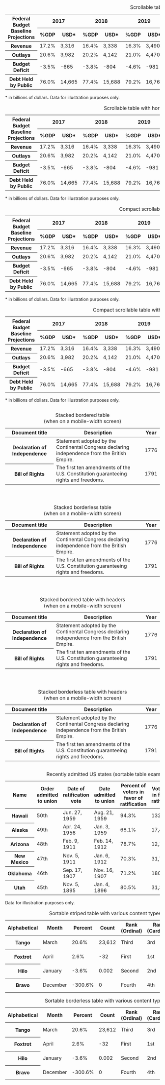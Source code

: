 
<div class="usa-table-container--scrollable" tabindex="0">
  <table class="usa-table">
    <caption>
      Scrollable table
    </caption>
    <col />
    <colgroup span="2"></colgroup>
    <colgroup span="2"></colgroup>
    <thead>
      <tr>
        <th rowspan="2">
          Federal Budget<br />
          Baseline Projections
        </th>
        <th colspan="2" scope="colgroup" class="text-center">2017</th>
        <th colspan="2" scope="colgroup" class="text-center">2018</th>
        <th colspan="2" scope="colgroup" class="text-center">2019</th>
        <th colspan="2" scope="colgroup" class="text-center">2020</th>
        <th colspan="2" scope="colgroup" class="text-center">2021</th>
        <th colspan="2" scope="colgroup" class="text-center">Hist. Avg.</th>
      </tr>
      <tr>
        <th scope="col" class="text-right">%GDP</th>
        <th scope="col" class="text-right">USD*</th>
        <th scope="col" class="text-right">%GDP</th>
        <th scope="col" class="text-right">USD*</th>
        <th scope="col" class="text-right">%GDP</th>
        <th scope="col" class="text-right">USD*</th>
        <th scope="col" class="text-right">%GDP</th>
        <th scope="col" class="text-right">USD*</th>
        <th scope="col" class="text-right">%GDP</th>
        <th scope="col" class="text-right">USD*</th>
        <th scope="col" class="text-right">%GDP</th>
        <th scope="col" class="text-right">USD*</th>
      </tr>
    </thead>
    <tr>
      <th scope="row">Revenue</th>
      <td class="font-mono-sm text-tabular text-right">17.2%</td>
      <td class="font-mono-sm text-tabular text-right">3,316</td>
      <td class="font-mono-sm text-tabular text-right">16.4%</td>
      <td class="font-mono-sm text-tabular text-right">3,338</td>
      <td class="font-mono-sm text-tabular text-right">16.3%</td>
      <td class="font-mono-sm text-tabular text-right">3,490</td>
      <td class="font-mono-sm text-tabular text-right">16.7%</td>
      <td class="font-mono-sm text-tabular text-right">3,678</td>
      <td class="font-mono-sm text-tabular text-right">16.7%</td>
      <td class="font-mono-sm text-tabular text-right">3,827</td>
      <td class="font-mono-sm text-tabular text-right">17.4%</td>
      <td class="font-mono-sm text-tabular text-right">3,381</td>
    </tr>
    <tr>
      <th scope="row">Outlays</th>
      <td class="font-mono-sm text-tabular text-right">20.6%</td>
      <td class="font-mono-sm text-tabular text-right">3,982</td>
      <td class="font-mono-sm text-tabular text-right">20.2%</td>
      <td class="font-mono-sm text-tabular text-right">4,142</td>
      <td class="font-mono-sm text-tabular text-right">21.0%</td>
      <td class="font-mono-sm text-tabular text-right">4,470</td>
      <td class="font-mono-sm text-tabular text-right">21.3%</td>
      <td class="font-mono-sm text-tabular text-right">4,685</td>
      <td class="font-mono-sm text-tabular text-right">21.6%</td>
      <td class="font-mono-sm text-tabular text-right">4,949</td>
      <td class="font-mono-sm text-tabular text-right">20.3%</td>
      <td class="font-mono-sm text-tabular text-right">4,198</td>
    </tr>
    <tr>
      <th scope="row">Budget Deficit</th>
      <td class="font-mono-sm text-tabular text-right">-3.5%</td>
      <td class="font-mono-sm text-tabular text-right">-665</td>
      <td class="font-mono-sm text-tabular text-right">-3.8%</td>
      <td class="font-mono-sm text-tabular text-right">-804</td>
      <td class="font-mono-sm text-tabular text-right">-4.6%</td>
      <td class="font-mono-sm text-tabular text-right">-981</td>
      <td class="font-mono-sm text-tabular text-right">-4.6%</td>
      <td class="font-mono-sm text-tabular text-right">-1,008</td>
      <td class="font-mono-sm text-tabular text-right">-4.9%</td>
      <td class="font-mono-sm text-tabular text-right">-1,123</td>
      <td class="font-mono-sm text-tabular text-right">-2.9%</td>
      <td class="font-mono-sm text-tabular text-right">-483</td>
    </tr>
    <tr>
      <th scope="row">Debt Held by Public</th>
      <td class="font-mono-sm text-tabular text-right">76.0%</td>
      <td class="font-mono-sm text-tabular text-right">14,665</td>
      <td class="font-mono-sm text-tabular text-right">77.4%</td>
      <td class="font-mono-sm text-tabular text-right">15,688</td>
      <td class="font-mono-sm text-tabular text-right">79.2%</td>
      <td class="font-mono-sm text-tabular text-right">16,762</td>
      <td class="font-mono-sm text-tabular text-right">80.9%</td>
      <td class="font-mono-sm text-tabular text-right">17,872</td>
      <td class="font-mono-sm text-tabular text-right">83.1%</td>
      <td class="font-mono-sm text-tabular text-right">18,998</td>
      <td class="font-mono-sm text-tabular text-right">41.7%</td>
      <td class="font-mono-sm text-tabular text-right">8,065</td>
    </tr>
  </table>
</div>
<p>* in billions of dollars. Data for illustration purposes only.</p>

<div class="usa-table-container--scrollable" tabindex="0">
  <table class="usa-table usa-table--striped">
    <caption>
      Scrollable table with horizontal stripes
    </caption>
    <col />
    <colgroup span="2"></colgroup>
    <colgroup span="2"></colgroup>
    <thead>
      <tr>
        <th rowspan="2">
          Federal Budget<br />
          Baseline Projections
        </th>
        <th colspan="2" scope="colgroup" class="text-center">2017</th>
        <th colspan="2" scope="colgroup" class="text-center">2018</th>
        <th colspan="2" scope="colgroup" class="text-center">2019</th>
        <th colspan="2" scope="colgroup" class="text-center">2020</th>
        <th colspan="2" scope="colgroup" class="text-center">2021</th>
        <th colspan="2" scope="colgroup" class="text-center">Hist. Avg.</th>
      </tr>
      <tr>
        <th scope="col" class="text-right">%GDP</th>
        <th scope="col" class="text-right">USD*</th>
        <th scope="col" class="text-right">%GDP</th>
        <th scope="col" class="text-right">USD*</th>
        <th scope="col" class="text-right">%GDP</th>
        <th scope="col" class="text-right">USD*</th>
        <th scope="col" class="text-right">%GDP</th>
        <th scope="col" class="text-right">USD*</th>
        <th scope="col" class="text-right">%GDP</th>
        <th scope="col" class="text-right">USD*</th>
        <th scope="col" class="text-right">%GDP</th>
        <th scope="col" class="text-right">USD*</th>
      </tr>
    </thead>
    <tr>
      <th scope="row">Revenue</th>
      <td class="font-mono-sm text-tabular text-right">17.2%</td>
      <td class="font-mono-sm text-tabular text-right">3,316</td>
      <td class="font-mono-sm text-tabular text-right">16.4%</td>
      <td class="font-mono-sm text-tabular text-right">3,338</td>
      <td class="font-mono-sm text-tabular text-right">16.3%</td>
      <td class="font-mono-sm text-tabular text-right">3,490</td>
      <td class="font-mono-sm text-tabular text-right">16.7%</td>
      <td class="font-mono-sm text-tabular text-right">3,678</td>
      <td class="font-mono-sm text-tabular text-right">16.7%</td>
      <td class="font-mono-sm text-tabular text-right">3,827</td>
      <td class="font-mono-sm text-tabular text-right">17.4%</td>
      <td class="font-mono-sm text-tabular text-right">3,381</td>
    </tr>
    <tr>
      <th scope="row">Outlays</th>
      <td class="font-mono-sm text-tabular text-right">20.6%</td>
      <td class="font-mono-sm text-tabular text-right">3,982</td>
      <td class="font-mono-sm text-tabular text-right">20.2%</td>
      <td class="font-mono-sm text-tabular text-right">4,142</td>
      <td class="font-mono-sm text-tabular text-right">21.0%</td>
      <td class="font-mono-sm text-tabular text-right">4,470</td>
      <td class="font-mono-sm text-tabular text-right">21.3%</td>
      <td class="font-mono-sm text-tabular text-right">4,685</td>
      <td class="font-mono-sm text-tabular text-right">21.6%</td>
      <td class="font-mono-sm text-tabular text-right">4,949</td>
      <td class="font-mono-sm text-tabular text-right">20.3%</td>
      <td class="font-mono-sm text-tabular text-right">4,198</td>
    </tr>
    <tr>
      <th scope="row">Budget Deficit</th>
      <td class="font-mono-sm text-tabular text-right">-3.5%</td>
      <td class="font-mono-sm text-tabular text-right">-665</td>
      <td class="font-mono-sm text-tabular text-right">-3.8%</td>
      <td class="font-mono-sm text-tabular text-right">-804</td>
      <td class="font-mono-sm text-tabular text-right">-4.6%</td>
      <td class="font-mono-sm text-tabular text-right">-981</td>
      <td class="font-mono-sm text-tabular text-right">-4.6%</td>
      <td class="font-mono-sm text-tabular text-right">-1,008</td>
      <td class="font-mono-sm text-tabular text-right">-4.9%</td>
      <td class="font-mono-sm text-tabular text-right">-1,123</td>
      <td class="font-mono-sm text-tabular text-right">-2.9%</td>
      <td class="font-mono-sm text-tabular text-right">-483</td>
    </tr>
    <tr>
      <th scope="row">Debt Held by Public</th>
      <td class="font-mono-sm text-tabular text-right">76.0%</td>
      <td class="font-mono-sm text-tabular text-right">14,665</td>
      <td class="font-mono-sm text-tabular text-right">77.4%</td>
      <td class="font-mono-sm text-tabular text-right">15,688</td>
      <td class="font-mono-sm text-tabular text-right">79.2%</td>
      <td class="font-mono-sm text-tabular text-right">16,762</td>
      <td class="font-mono-sm text-tabular text-right">80.9%</td>
      <td class="font-mono-sm text-tabular text-right">17,872</td>
      <td class="font-mono-sm text-tabular text-right">83.1%</td>
      <td class="font-mono-sm text-tabular text-right">18,998</td>
      <td class="font-mono-sm text-tabular text-right">41.7%</td>
      <td class="font-mono-sm text-tabular text-right">8,065</td>
    </tr>
  </table>
</div>
<p>* in billions of dollars. Data for illustration purposes only.</p>

<div class="usa-table-container--scrollable" tabindex="0">
  <table class="usa-table usa-table--compact">
    <caption>
      Compact scrollable table
    </caption>
    <col />
    <colgroup span="2"></colgroup>
    <colgroup span="2"></colgroup>
    <thead>
      <tr>
        <th rowspan="2">
          Federal Budget<br />
          Baseline Projections
        </th>
        <th colspan="2" scope="colgroup" class="text-center">2017</th>
        <th colspan="2" scope="colgroup" class="text-center">2018</th>
        <th colspan="2" scope="colgroup" class="text-center">2019</th>
        <th colspan="2" scope="colgroup" class="text-center">2020</th>
        <th colspan="2" scope="colgroup" class="text-center">2021</th>
        <th colspan="2" scope="colgroup" class="text-center">Hist. Avg.</th>
      </tr>
      <tr>
        <th scope="col" class="text-right">%GDP</th>
        <th scope="col" class="text-right">USD*</th>
        <th scope="col" class="text-right">%GDP</th>
        <th scope="col" class="text-right">USD*</th>
        <th scope="col" class="text-right">%GDP</th>
        <th scope="col" class="text-right">USD*</th>
        <th scope="col" class="text-right">%GDP</th>
        <th scope="col" class="text-right">USD*</th>
        <th scope="col" class="text-right">%GDP</th>
        <th scope="col" class="text-right">USD*</th>
        <th scope="col" class="text-right">%GDP</th>
        <th scope="col" class="text-right">USD*</th>
      </tr>
    </thead>
    <tr>
      <th scope="row">Revenue</th>
      <td class="font-mono-sm text-tabular text-right">17.2%</td>
      <td class="font-mono-sm text-tabular text-right">3,316</td>
      <td class="font-mono-sm text-tabular text-right">16.4%</td>
      <td class="font-mono-sm text-tabular text-right">3,338</td>
      <td class="font-mono-sm text-tabular text-right">16.3%</td>
      <td class="font-mono-sm text-tabular text-right">3,490</td>
      <td class="font-mono-sm text-tabular text-right">16.7%</td>
      <td class="font-mono-sm text-tabular text-right">3,678</td>
      <td class="font-mono-sm text-tabular text-right">16.7%</td>
      <td class="font-mono-sm text-tabular text-right">3,827</td>
      <td class="font-mono-sm text-tabular text-right">17.4%</td>
      <td class="font-mono-sm text-tabular text-right">3,381</td>
    </tr>
    <tr>
      <th scope="row">Outlays</th>
      <td class="font-mono-sm text-tabular text-right">20.6%</td>
      <td class="font-mono-sm text-tabular text-right">3,982</td>
      <td class="font-mono-sm text-tabular text-right">20.2%</td>
      <td class="font-mono-sm text-tabular text-right">4,142</td>
      <td class="font-mono-sm text-tabular text-right">21.0%</td>
      <td class="font-mono-sm text-tabular text-right">4,470</td>
      <td class="font-mono-sm text-tabular text-right">21.3%</td>
      <td class="font-mono-sm text-tabular text-right">4,685</td>
      <td class="font-mono-sm text-tabular text-right">21.6%</td>
      <td class="font-mono-sm text-tabular text-right">4,949</td>
      <td class="font-mono-sm text-tabular text-right">20.3%</td>
      <td class="font-mono-sm text-tabular text-right">4,198</td>
    </tr>
    <tr>
      <th scope="row">Budget Deficit</th>
      <td class="font-mono-sm text-tabular text-right">-3.5%</td>
      <td class="font-mono-sm text-tabular text-right">-665</td>
      <td class="font-mono-sm text-tabular text-right">-3.8%</td>
      <td class="font-mono-sm text-tabular text-right">-804</td>
      <td class="font-mono-sm text-tabular text-right">-4.6%</td>
      <td class="font-mono-sm text-tabular text-right">-981</td>
      <td class="font-mono-sm text-tabular text-right">-4.6%</td>
      <td class="font-mono-sm text-tabular text-right">-1,008</td>
      <td class="font-mono-sm text-tabular text-right">-4.9%</td>
      <td class="font-mono-sm text-tabular text-right">-1,123</td>
      <td class="font-mono-sm text-tabular text-right">-2.9%</td>
      <td class="font-mono-sm text-tabular text-right">-483</td>
    </tr>
    <tr>
      <th scope="row">Debt Held by Public</th>
      <td class="font-mono-sm text-tabular text-right">76.0%</td>
      <td class="font-mono-sm text-tabular text-right">14,665</td>
      <td class="font-mono-sm text-tabular text-right">77.4%</td>
      <td class="font-mono-sm text-tabular text-right">15,688</td>
      <td class="font-mono-sm text-tabular text-right">79.2%</td>
      <td class="font-mono-sm text-tabular text-right">16,762</td>
      <td class="font-mono-sm text-tabular text-right">80.9%</td>
      <td class="font-mono-sm text-tabular text-right">17,872</td>
      <td class="font-mono-sm text-tabular text-right">83.1%</td>
      <td class="font-mono-sm text-tabular text-right">18,998</td>
      <td class="font-mono-sm text-tabular text-right">41.7%</td>
      <td class="font-mono-sm text-tabular text-right">8,065</td>
    </tr>
  </table>
</div>
<p>* in billions of dollars. Data for illustration purposes only.</p>

<div class="usa-table-container--scrollable" tabindex="0">
  <table class="usa-table usa-table--compact usa-table--striped">
    <caption>
      Compact scrollable table with horizontal stripes
    </caption>
    <col />
    <colgroup span="2"></colgroup>
    <colgroup span="2"></colgroup>
    <thead>
      <tr>
        <th rowspan="2">
          Federal Budget<br />
          Baseline Projections
        </th>
        <th colspan="2" scope="colgroup" class="text-center">2017</th>
        <th colspan="2" scope="colgroup" class="text-center">2018</th>
        <th colspan="2" scope="colgroup" class="text-center">2019</th>
        <th colspan="2" scope="colgroup" class="text-center">2020</th>
        <th colspan="2" scope="colgroup" class="text-center">2021</th>
        <th colspan="2" scope="colgroup" class="text-center">Hist. Avg.</th>
      </tr>
      <tr>
        <th scope="col" class="text-right">%GDP</th>
        <th scope="col" class="text-right">USD*</th>
        <th scope="col" class="text-right">%GDP</th>
        <th scope="col" class="text-right">USD*</th>
        <th scope="col" class="text-right">%GDP</th>
        <th scope="col" class="text-right">USD*</th>
        <th scope="col" class="text-right">%GDP</th>
        <th scope="col" class="text-right">USD*</th>
        <th scope="col" class="text-right">%GDP</th>
        <th scope="col" class="text-right">USD*</th>
        <th scope="col" class="text-right">%GDP</th>
        <th scope="col" class="text-right">USD*</th>
      </tr>
    </thead>
    <tr>
      <th scope="row">Revenue</th>
      <td class="font-mono-sm text-tabular text-right">17.2%</td>
      <td class="font-mono-sm text-tabular text-right">3,316</td>
      <td class="font-mono-sm text-tabular text-right">16.4%</td>
      <td class="font-mono-sm text-tabular text-right">3,338</td>
      <td class="font-mono-sm text-tabular text-right">16.3%</td>
      <td class="font-mono-sm text-tabular text-right">3,490</td>
      <td class="font-mono-sm text-tabular text-right">16.7%</td>
      <td class="font-mono-sm text-tabular text-right">3,678</td>
      <td class="font-mono-sm text-tabular text-right">16.7%</td>
      <td class="font-mono-sm text-tabular text-right">3,827</td>
      <td class="font-mono-sm text-tabular text-right">17.4%</td>
      <td class="font-mono-sm text-tabular text-right">3,381</td>
    </tr>
    <tr>
      <th scope="row">Outlays</th>
      <td class="font-mono-sm text-tabular text-right">20.6%</td>
      <td class="font-mono-sm text-tabular text-right">3,982</td>
      <td class="font-mono-sm text-tabular text-right">20.2%</td>
      <td class="font-mono-sm text-tabular text-right">4,142</td>
      <td class="font-mono-sm text-tabular text-right">21.0%</td>
      <td class="font-mono-sm text-tabular text-right">4,470</td>
      <td class="font-mono-sm text-tabular text-right">21.3%</td>
      <td class="font-mono-sm text-tabular text-right">4,685</td>
      <td class="font-mono-sm text-tabular text-right">21.6%</td>
      <td class="font-mono-sm text-tabular text-right">4,949</td>
      <td class="font-mono-sm text-tabular text-right">20.3%</td>
      <td class="font-mono-sm text-tabular text-right">4,198</td>
    </tr>
    <tr>
      <th scope="row">Budget Deficit</th>
      <td class="font-mono-sm text-tabular text-right">-3.5%</td>
      <td class="font-mono-sm text-tabular text-right">-665</td>
      <td class="font-mono-sm text-tabular text-right">-3.8%</td>
      <td class="font-mono-sm text-tabular text-right">-804</td>
      <td class="font-mono-sm text-tabular text-right">-4.6%</td>
      <td class="font-mono-sm text-tabular text-right">-981</td>
      <td class="font-mono-sm text-tabular text-right">-4.6%</td>
      <td class="font-mono-sm text-tabular text-right">-1,008</td>
      <td class="font-mono-sm text-tabular text-right">-4.9%</td>
      <td class="font-mono-sm text-tabular text-right">-1,123</td>
      <td class="font-mono-sm text-tabular text-right">-2.9%</td>
      <td class="font-mono-sm text-tabular text-right">-483</td>
    </tr>
    <tr>
      <th scope="row">Debt Held by Public</th>
      <td class="font-mono-sm text-tabular text-right">76.0%</td>
      <td class="font-mono-sm text-tabular text-right">14,665</td>
      <td class="font-mono-sm text-tabular text-right">77.4%</td>
      <td class="font-mono-sm text-tabular text-right">15,688</td>
      <td class="font-mono-sm text-tabular text-right">79.2%</td>
      <td class="font-mono-sm text-tabular text-right">16,762</td>
      <td class="font-mono-sm text-tabular text-right">80.9%</td>
      <td class="font-mono-sm text-tabular text-right">17,872</td>
      <td class="font-mono-sm text-tabular text-right">83.1%</td>
      <td class="font-mono-sm text-tabular text-right">18,998</td>
      <td class="font-mono-sm text-tabular text-right">41.7%</td>
      <td class="font-mono-sm text-tabular text-right">8,065</td>
    </tr>
  </table>
</div>
<p>* in billions of dollars. Data for illustration purposes only.</p>

<div class="table-example-container">
  <div class="width-mobile">
    <table class="usa-table usa-table--stacked">
      <caption>
        Stacked bordered table
        <br />(when on a mobile-width screen)
      </caption>
      <thead>
        <tr>
          <th scope="col">Document title</th>
          <th scope="col">Description</th>
          <th scope="col">Year</th>
        </tr>
      </thead>
      <tbody>
        <tr>
          <th data-label="Document title" scope="row">
            Declaration of Independence
          </th>
          <td data-label="Description">
            Statement adopted by the Continental Congress declaring independence
            from the British Empire.
          </td>
          <td data-label="Year">1776</td>
        </tr>
        <tr>
          <th data-label="Document title" scope="row">Bill of Rights</th>
          <td data-label="Description">
            The first ten amendments of the U.S. Constitution guaranteeing
            rights and freedoms.
          </td>
          <td data-label="Year">1791</td>
        </tr>
      </tbody>
    </table>
  </div>

  <div class="width-mobile">
    <table class="usa-table usa-table--borderless usa-table--stacked">
      <caption>
        Stacked borderless table
        <br />(when on a
        <span class="text-no-wrap">mobile-width</span>
        screen)
      </caption>
      <thead>
        <tr>
          <th scope="col">Document title</th>
          <th scope="col">Description</th>
          <th scope="col">Year</th>
        </tr>
      </thead>
      <tbody>
        <tr>
          <th data-label="Document title" scope="row">
            Declaration of Independence
          </th>
          <td data-label="Description">
            Statement adopted by the Continental Congress declaring independence
            from the British Empire.
          </td>
          <td data-label="Year">1776</td>
        </tr>
        <tr>
          <th data-label="Document title" scope="row">Bill of Rights</th>
          <td data-label="Description">
            The first ten amendments of the U.S. Constitution guaranteeing
            rights and freedoms.
          </td>
          <td data-label="Year">1791</td>
        </tr>
      </tbody>
    </table>
  </div>

  <div class="width-mobile">
    <table class="usa-table usa-table--stacked-header">
      <caption>
        Stacked bordered table with headers
        <br />(when on a mobile-width screen)
      </caption>
      <thead>
        <tr>
          <th scope="col">Document title</th>
          <th scope="col">Description</th>
          <th scope="col">Year</th>
        </tr>
      </thead>
      <tbody>
        <tr>
          <th data-label="Document title" scope="row">
            Declaration of Independence
          </th>
          <td data-label="Description">
            Statement adopted by the Continental Congress declaring independence
            from the British Empire.
          </td>
          <td data-label="Year">1776</td>
        </tr>
        <tr>
          <th data-label="Document title" scope="row">Bill of Rights</th>
          <td data-label="Description">
            The first ten amendments of the U.S. Constitution guaranteeing
            rights and freedoms.
          </td>
          <td data-label="Year">1791</td>
        </tr>
      </tbody>
    </table>
  </div>

  <div class="width-mobile">
    <table class="usa-table usa-table--borderless usa-table--stacked-header">
      <caption>
        Stacked borderless table with headers
        <br />(when on a mobile-width screen)
      </caption>
      <thead>
        <tr>
          <th scope="col">Document title</th>
          <th scope="col">Description</th>
          <th scope="col">Year</th>
        </tr>
      </thead>
      <tbody>
        <tr>
          <th data-label="Document title" scope="row">
            Declaration of Independence
          </th>
          <td data-label="Description">
            Statement adopted by the Continental Congress declaring independence
            from the British Empire.
          </td>
          <td data-label="Year">1776</td>
        </tr>
        <tr>
          <th data-label="Document title" scope="row">Bill of Rights</th>
          <td data-label="Description">
            The first ten amendments of the U.S. Constitution guaranteeing
            rights and freedoms.
          </td>
          <td data-label="Year">1791</td>
        </tr>
      </tbody>
    </table>
  </div>
</div>
<style scoped>
  .table-example-container {
    display: flex;
    column-gap: 2rem;
    row-gap: 2rem;
    flex-flow: row wrap;
    justify-content: space-around;
  }
</style>

<div class="usa-table-container--scrollable">
  <table class="usa-table">
    <caption>
      Recently admitted US states (sortable table example)
    </caption>
    <thead>
      <tr>
        <th data-sortable scope="col" role="columnheader">Name</th>
        <th
          data-sortable
          scope="col"
          role="columnheader"
          aria-sort="descending"
        >
          Order admitted to union
        </th>
        <th data-sortable scope="col" role="columnheader">
          Date of ratification vote
        </th>
        <th data-sortable scope="col" role="columnheader">
          Date admitted to union
        </th>
        <th data-sortable scope="col" role="columnheader">
          Percent of voters in favor of ratification
        </th>
        <th data-sortable scope="col" role="columnheader">
          Votes cast in favor of ratification
        </th>
        <th data-sortable scope="col" role="columnheader">
          Estimated population at time of admission
        </th>
      </tr>
    </thead>
    <tbody>
      <tr>
        <th scope="row" role="rowheader">Hawaii</th>
        <td data-sort-value="50">50th</td>
        <td data-sort-value="331844400">Jun. 27, 1959</td>
        <td data-sort-value="327092400">Aug. 21, 1959</td>
        <td
          data-sort-value="0.943"
          class="font-mono-sm text-tabular text-right"
        >
          94.3%
        </td>
        <td
          data-sort-value="132773"
          class="font-mono-sm text-tabular text-right"
        >
          132,773
        </td>
        <td
          data-sort-value="632772"
          class="font-mono-sm text-tabular text-right"
        >
          632,772
        </td>
      </tr>
      <tr>
        <th scope="row" role="rowheader">Alaska</th>
        <td data-sort-value="49">49th</td>
        <td data-sort-value="431978400">Apr. 24, 1956</td>
        <td data-sort-value="346960800">Jan. 3, 1959</td>
        <td
          data-sort-value="0.681"
          class="font-mono-sm text-tabular text-right"
        >
          68.1%
        </td>
        <td
          data-sort-value="17477"
          class="font-mono-sm text-tabular text-right"
        >
          17,477
        </td>
        <td
          data-sort-value="226167"
          class="font-mono-sm text-tabular text-right"
        >
          226,167
        </td>
      </tr>
      <tr>
        <th scope="row" role="rowheader">Arizona</th>
        <td data-sort-value="48">48th</td>
        <td data-sort-value="1858528800">Feb. 9, 1911</td>
        <td data-sort-value="1826560800">Feb. 14, 1912</td>
        <td
          data-sort-value="0.787"
          class="font-mono-sm text-tabular text-right"
        >
          78.7%
        </td>
        <td
          data-sort-value="12187"
          class="font-mono-sm text-tabular text-right"
        >
          12,187
        </td>
        <td
          data-sort-value="204354"
          class="font-mono-sm text-tabular text-right"
        >
          204,354
        </td>
      </tr>
      <tr>
        <th scope="row" role="rowheader">New Mexico</th>
        <td data-sort-value="47">47th</td>
        <td data-sort-value="1835287200">Nov. 5, 1911</td>
        <td data-sort-value="1829930400">Jan. 6, 1912</td>
        <td
          data-sort-value="0.703"
          class="font-mono-sm text-tabular text-right"
        >
          70.3%
        </td>
        <td
          data-sort-value="31742"
          class="font-mono-sm text-tabular text-right"
        >
          31,742
        </td>
        <td
          data-sort-value="327301"
          class="font-mono-sm text-tabular text-right"
        >
          327,301
        </td>
      </tr>
      <tr>
        <th scope="row" role="rowheader">Oklahoma</th>
        <td data-sort-value="46">46th</td>
        <td data-sort-value="1965751200">Sep. 17, 1907</td>
        <td data-sort-value="1960567200">Nov. 16, 1907</td>
        <td
          data-sort-value="0.712"
          class="font-mono-sm text-tabular text-right"
        >
          71.2%
        </td>
        <td
          data-sort-value="180333"
          class="font-mono-sm text-tabular text-right"
        >
          180,333
        </td>
        <td
          data-sort-value="1657155"
          class="font-mono-sm text-tabular text-right"
        >
          1,657,155
        </td>
      </tr>
      <tr>
        <th scope="row" role="rowheader">Utah</th>
        <td data-sort-value="45">45th</td>
        <td data-sort-value="2340122400">Nov. 5, 1895</td>
        <td data-sort-value="2334938400">Jan. 4, 1896</td>
        <td
          data-sort-value="0.805"
          class="font-mono-sm text-tabular text-right"
        >
          80.5%
        </td>
        <td
          data-sort-value="31305"
          class="font-mono-sm text-tabular text-right"
        >
          31,305
        </td>
        <td
          data-sort-value="210779"
          class="font-mono-sm text-tabular text-right"
        >
          210,779
        </td>
      </tr>
    </tbody>
  </table>
  <div class="usa-sr-only usa-table__announcement-region" aria-live="polite">
    <!-- this content will change when sort changes -->
  </div>
  <p class="margin-bottom-3">Data for illustration purposes only.</p>
</div>

<div class="usa-table-container--scrollable">
  <table class="usa-table usa-table--striped">
    <caption>
      Sortable striped table with various content types
    </caption>
    <thead>
      <tr>
        <th data-sortable scope="col" role="columnheader">Alphabetical</th>
        <th data-sortable scope="col" role="columnheader">Month</th>
        <th data-sortable scope="col" role="columnheader">Percent</th>
        <th data-sortable scope="col" role="columnheader">Count</th>
        <th data-sortable scope="col" role="columnheader">Rank (Ordinal)</th>
        <th data-sortable scope="col" role="columnheader">Rank (Cardinal)</th>
        <th data-sortable scope="col" role="columnheader">Unix Timestamp</th>
      </tr>
    </thead>
    <tbody>
      <tr>
        <th scope="row">Tango</th>
        <td data-sort-value="3">March</td>
        <td
          data-sort-value="0.206"
          class="font-mono-sm text-tabular text-right"
        >
          20.6%
        </td>
        <td
          data-sort-value="23612"
          class="font-mono-sm text-tabular text-right"
        >
          23,612
        </td>
        <td data-sort-value="3">Third</td>
        <td data-sort-value="3">3rd</td>
        <td data-sort-value="1332884673452">March 27, 2012</td>
      </tr>
      <tr>
        <th scope="row">Foxtrot</th>
        <td data-sort-value="4">April</td>
        <td
          data-sort-value="0.026"
          class="font-mono-sm text-tabular text-right"
        >
          2.6%
        </td>
        <td data-sort-value="-32" class="font-mono-sm text-tabular text-right">
          -32
        </td>
        <td data-sort-value="1">First</td>
        <td data-sort-value="1">1st</td>
        <td data-sort-value="1617974313232">April 9, 2021</td>
      </tr>
      <tr>
        <th scope="row">Hilo</th>
        <td data-sort-value="1">January</td>
        <td
          data-sort-value="-0.036"
          class="font-mono-sm text-tabular text-right"
        >
          -3.6%
        </td>
        <td
          data-sort-value="0.002"
          class="font-mono-sm text-tabular text-right"
        >
          0.002
        </td>
        <td data-sort-value="2">Second</td>
        <td>2nd</td>
        <td data-sort-value="1611169964684">January 20, 2021</td>
      </tr>
      <tr>
        <th scope="row">Bravo</th>
        <td data-sort-value="12">December</td>
        <td
          data-sort-value="-3.006"
          class="font-mono-sm text-tabular text-right"
        >
          -300.6%
        </td>
        <td data-sort-value="0" class="font-mono-sm text-tabular text-right">
          0
        </td>
        <td data-sort-value="4">Fourth</td>
        <td data-sort-value="4">4th</td>
        <td data-sort-value="1608114345343">December 16, 2020</td>
      </tr>
    </tbody>
  </table>
  <div
    class="usa-sr-only usa-table__announcement-region"
    aria-live="polite"
  ></div>
</div>

<div class="usa-table-container--scrollable">
  <table class="usa-table usa-table--borderless">
    <caption>
      Sortable borderless table with various content types
    </caption>
    <thead>
      <tr>
        <th data-sortable scope="col" role="columnheader">Alphabetical</th>
        <th data-sortable scope="col" role="columnheader">Month</th>
        <th data-sortable scope="col" role="columnheader">Percent</th>
        <th data-sortable scope="col" role="columnheader">Count</th>
        <th data-sortable scope="col" role="columnheader">Rank (Ordinal)</th>
        <th data-sortable scope="col" role="columnheader">Rank (Cardinal)</th>
        <th data-sortable scope="col" role="columnheader">Unix Timestamp</th>
      </tr>
    </thead>
    <tbody>
      <tr>
        <th scope="row">Tango</th>
        <td data-sort-value="3">March</td>
        <td
          data-sort-value="0.206"
          class="font-mono-sm text-tabular text-right"
        >
          20.6%
        </td>
        <td
          data-sort-value="23612"
          class="font-mono-sm text-tabular text-right"
        >
          23,612
        </td>
        <td data-sort-value="3">Third</td>
        <td data-sort-value="3">3rd</td>
        <td data-sort-value="1332884673452">March 27, 2012</td>
      </tr>
      <tr>
        <th scope="row">Foxtrot</th>
        <td data-sort-value="4">April</td>
        <td
          data-sort-value="0.026"
          class="font-mono-sm text-tabular text-right"
        >
          2.6%
        </td>
        <td data-sort-value="-32" class="font-mono-sm text-tabular text-right">
          -32
        </td>
        <td data-sort-value="1">First</td>
        <td data-sort-value="1">1st</td>
        <td data-sort-value="1617974313232">April 9, 2021</td>
      </tr>
      <tr>
        <th scope="row">Hilo</th>
        <td data-sort-value="1">January</td>
        <td
          data-sort-value="-0.036"
          class="font-mono-sm text-tabular text-right"
        >
          -3.6%
        </td>
        <td
          data-sort-value="0.002"
          class="font-mono-sm text-tabular text-right"
        >
          0.002
        </td>
        <td data-sort-value="2">Second</td>
        <td>2nd</td>
        <td data-sort-value="1611169964684">January 20, 2021</td>
      </tr>
      <tr>
        <th scope="row">Bravo</th>
        <td data-sort-value="12">December</td>
        <td
          data-sort-value="-3.006"
          class="font-mono-sm text-tabular text-right"
        >
          -300.6%
        </td>
        <td data-sort-value="0" class="font-mono-sm text-tabular text-right">
          0
        </td>
        <td data-sort-value="4">Fourth</td>
        <td data-sort-value="4">4th</td>
        <td data-sort-value="1608114345343">December 16, 2020</td>
      </tr>
    </tbody>
  </table>
  <div
    class="usa-sr-only usa-table__announcement-region"
    aria-live="polite"
  ></div>
</div>